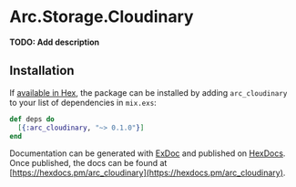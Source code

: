 # Arc.Storage.Cloudinary

**TODO: Add description**

## Installation

If [available in Hex](https://hex.pm/docs/publish), the package can be installed
by adding `arc_cloudinary` to your list of dependencies in `mix.exs`:

```elixir
def deps do
  [{:arc_cloudinary, "~> 0.1.0"}]
end
```

Documentation can be generated with [ExDoc](https://github.com/elixir-lang/ex_doc)
and published on [HexDocs](https://hexdocs.pm). Once published, the docs can
be found at [https://hexdocs.pm/arc_cloudinary](https://hexdocs.pm/arc_cloudinary).

